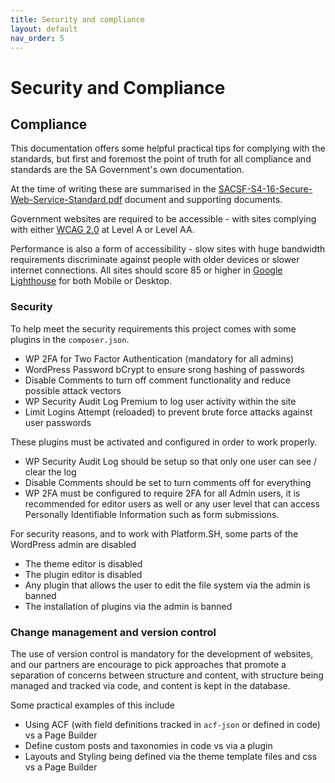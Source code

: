 ```yaml
---
title: Security and compliance
layout: default
nav_order: 5
---
```

# Security and Compliance

## Compliance
This documentation offers some helpful practical tips for complying with the standards, but first and foremost the point of truth for all compliance and standards are the SA Government's own documentation. 

At the time of writing these are summarised in the [SACSF-S4-16-Secure-Web-Service-Standard.pdf](/assets/SACSF-S4-16-Secure-Web-Service-Standard.pdf) document and supporting documents.

Government websites are required to be accessible - with sites complying with either [WCAG 2.0](https://www.w3.org/TR/WCAG20/) at Level A or Level AA.

Performance is also a form of accessibility - slow sites with huge bandwidth requirements discriminate against people with older devices or slower internet connections. All sites should score 85 or higher in [Google Lighthouse](https://developer.chrome.com/docs/lighthouse/overview) for both Mobile or Desktop.

### Security 
To help meet the security requirements this project comes with some plugins in the `composer.json`. 

 - WP 2FA for Two Factor Authentication (mandatory for all admins)
 - WordPress Password bCrypt to ensure srong hashing of passwords
 - Disable Comments to turn off comment functionality and reduce possible attack vectors
 - WP Security Audit Log Premium to log user activity within the site
 - Limit Logins Attempt (reloaded) to prevent brute force attacks against user passwords

These plugins must be activated and configured in order to work properly.

 - WP Security Audit Log should be setup so that only one user can see / clear the log
 - Disable Comments should be set to turn comments off for everything
 - WP 2FA must be configured to require 2FA for all Admin users, it is recommended for editor users as well or any user level that can access Personally Identifiable Information such as form submissions.

For security reasons, and to work with Platform.SH, some parts of the WordPress admin are disabled
- The theme editor is disabled
- The plugin editor is disabled
- Any plugin that allows the user to edit the file system via the admin is banned
- The installation of plugins via the admin is banned

### Change management and version control
The use of version control is mandatory for the development of websites, and our partners are encourage to pick approaches that promote a separation of concerns between structure and content, with structure being managed and tracked via code, and content is kept in the database.

Some practical examples of this include

 - Using ACF (with field definitions tracked in `acf-json` or defined in code) vs a Page Builder
 - Define custom posts and taxonomies in code vs via a plugin
 - Layouts and Styling being defined via the theme template files and css vs a Page Builder